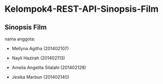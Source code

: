 <h1>Kelompok4-REST-API-Sinopsis-Film</h1>
<h2>Sinopsis Film</h2>

nama anggota:

- Mellyna Agitha (201402107)

- Nayli Hazirah (201402113)

- Amelia Angelita Silalahi (201402128)

- Jesika Marbun (201402140)
